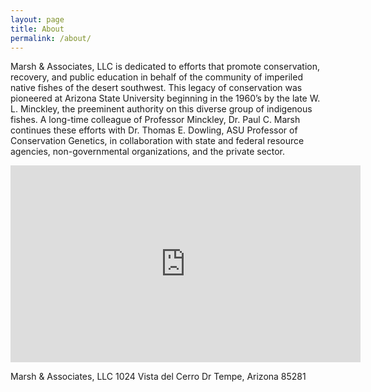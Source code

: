 ```yaml
---
layout: page
title: About
permalink: /about/
---
```

Marsh & Associates, LLC is dedicated to efforts that promote conservation, recovery, and public education in behalf of the community of imperiled native fishes of the desert southwest.  This legacy of conservation was pioneered at Arizona State University beginning in the 1960’s by the late W. L. Minckley, the preeminent authority on this diverse group of indigenous fishes.  A long-time colleague of Professor Minckley, Dr. Paul C. Marsh continues these efforts with Dr. Thomas E. Dowling, ASU Professor of Conservation Genetics, in collaboration with state and federal resource agencies, non-governmental organizations, and the private sector.


<iframe width="560" height="315" src="https://www.youtube.com/embed/uvPBfAC16ac?si=DL3lUuux1oh1APYF" title="Razorback Sucker in Lake Mohave" frameborder="0" allow="accelerometer; autoplay; clipboard-write; encrypted-media; gyroscope; picture-in-picture; web-share" referrerpolicy="strict-origin-when-cross-origin" allowfullscreen></iframe>

Marsh & Associates, LLC
1024 Vista del Cerro Dr
Tempe, Arizona 85281